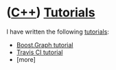 # ([C++](Cpp.md)) [Tutorials](CppTutorial.md)

I have written the following [tutorials](CppTutorial.md):

 * [Boost.Graph tutorial](CppBoostGraphTutorial.md)
 * [Travis CI tutorial](CppTravisCiTutorial.md)
 * [more]
